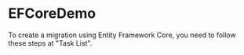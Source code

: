 # EFCoreDemo

To create a migration using Entity Framework Core, you need to follow these steps at "Task List".

